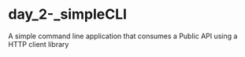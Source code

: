# day_2-_simpleCLI
A simple command line application that consumes a Public API using a HTTP client library
